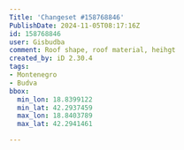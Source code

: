 ```yaml
---
Title: 'Changeset #158768846'
PublishDate: 2024-11-05T08:17:16Z
id: 158768846
user: Gisbudba
comment: Roof shape, roof material, heihgt
created_by: iD 2.30.4
tags:
- Montenegro
- Budva
bbox:
  min_lon: 18.8399122
  min_lat: 42.2937459
  max_lon: 18.8403789
  max_lat: 42.2941461

---
```

